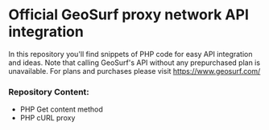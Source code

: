 # Official GeoSurf proxy network API integration
In this repository you'll find snippets of PHP code for easy API integration and ideas. 
Note that calling GeoSurf's API without any prepurchased plan is unavailable. For plans and purchases please visit https://www.geosurf.com/
### Repository Content:
* PHP Get content method
* PHP cURL proxy
